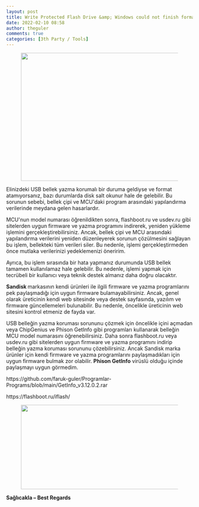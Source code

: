 ```yaml
---
layout: post
title: Write Protected Flash Drive &amp; Windows could not finish formatting
date: 2022-02-10 08:58
author: theguler
comments: true
categories: [3th Party / Tools]
---
```

<!-- wp:image {"id":1608,"width":615,"height":346,"sizeSlug":"large","linkDestination":"none"} -->
<figure class="wp-block-image size-large is-resized"><img src="https://farukguler.com/assets/post_images/maxresd.jpg?w=1024" alt="" class="wp-image-1608" width="615" height="346" /></figure>
<!-- /wp:image -->

<!-- wp:paragraph -->
<p>Elinizdeki USB bellek yazma korumalı bir duruma geldiyse ve format atamıyorsanız, bazı durumlarda disk salt okunur hale de gelebilir. Bu sorunun sebebi, bellek çipi ve MCU'daki program arasındaki yapılandırma verilerinde meydana gelen hasarlardır.</p>
<!-- /wp:paragraph -->

<!-- wp:paragraph -->
<p>MCU'nun model numarası öğrenildikten sonra, flashboot.ru ve usdev.ru gibi sitelerden uygun firmware ve yazma programını indirerek, yeniden yükleme işlemini gerçekleştirebilirsiniz. Ancak, bellek çipi ve MCU arasındaki yapılandırma verilerini yeniden düzenleyerek sorunun çözülmesini sağlayan bu işlem, bellekteki tüm verileri siler. Bu nedenle, işlemi gerçekleştirmeden önce mutlaka verilerinizi yedeklemenizi öneririm.</p>
<!-- /wp:paragraph -->

<!-- wp:paragraph -->
<p>Ayrıca, bu işlem sırasında bir hata yapmanız durumunda USB bellek tamamen kullanılamaz hale gelebilir. Bu nedenle, işlemi yapmak için tecrübeli bir kullanıcı veya teknik destek almanız daha doğru olacaktır.</p>
<!-- /wp:paragraph -->

<!-- wp:paragraph -->
<p><strong>Sandisk </strong>markasının kendi ürünleri ile ilgili firmware ve yazma programlarını pek paylaşmadığı için uygun firmware bulamayabilirsiniz. Ancak, genel olarak üreticinin kendi web sitesinde veya destek sayfasında, yazılım ve firmware güncellemeleri bulunabilir. Bu nedenle, öncelikle üreticinin web sitesini kontrol etmeniz de fayda var.</p>
<!-- /wp:paragraph -->

<!-- wp:paragraph -->
<p>USB belleğin yazma koruması sorununu çözmek için öncelikle içini açmadan veya ChipGenius ve Phison GetInfo gibi programları kullanarak belleğin MCU model numarasını öğrenebilirsiniz. Daha sonra flashboot.ru veya usdev.ru gibi sitelerden uygun firmware ve yazma programını indirip belleğin yazma koruması sorununu çözebilirsiniz. Ancak Sandisk marka ürünler için kendi firmware ve yazma programlarını paylaşmadıkları için uygun firmware bulmak zor olabilir. <strong>Phison GetInfo</strong> virüslü olduğu içinde paylaşmayı uygun görmedim.</p>
<!-- /wp:paragraph -->

<!-- wp:paragraph -->
<p>https://github.com/faruk-guler/Programlar-Programs/blob/main/GetInfo_v3.12.0.2.rar</p>
<!-- /wp:paragraph -->

<!-- wp:paragraph -->
<p>https://flashboot.ru/iflash/</p>
<!-- /wp:paragraph -->

<!-- wp:image {"id":1618,"width":498,"height":228,"sizeSlug":"large","linkDestination":"none"} -->
<figure class="wp-block-image size-large is-resized"><img src="https://farukguler.com/assets/post_images/fhjh.png?w=480" alt="" class="wp-image-1618" width="498" height="228" /></figure>
<!-- /wp:image -->

<!-- wp:paragraph -->
<p><strong>Sağlıcakla – Best Regards</strong></p>
<!-- /wp:paragraph -->
